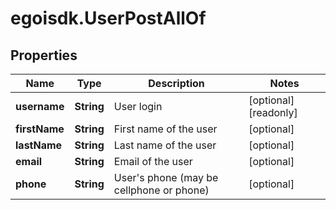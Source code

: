 # egoisdk.UserPostAllOf

## Properties

Name | Type | Description | Notes
------------ | ------------- | ------------- | -------------
**username** | **String** | User login | [optional] [readonly] 
**firstName** | **String** | First name of the user | [optional] 
**lastName** | **String** | Last name of the user | [optional] 
**email** | **String** | Email of the user | [optional] 
**phone** | **String** | User&#39;s phone (may be cellphone or phone) | [optional] 


